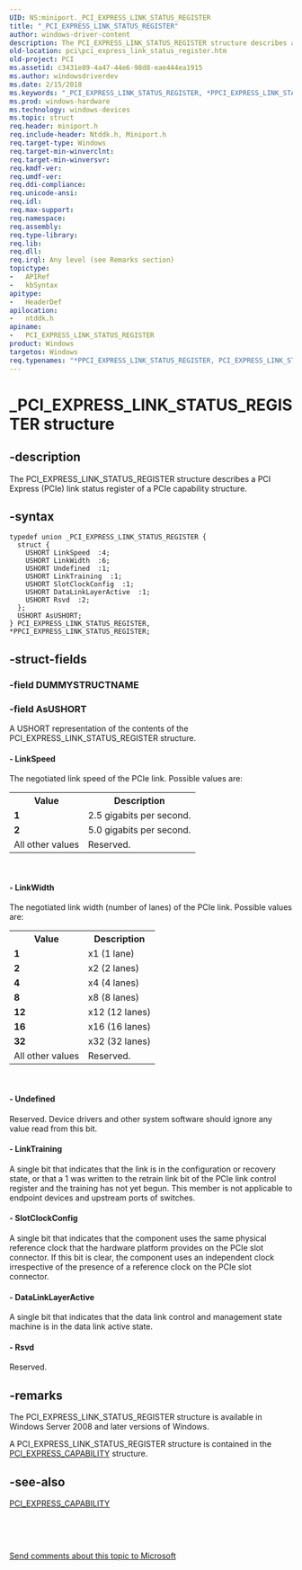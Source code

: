 ```yaml
---
UID: NS:miniport._PCI_EXPRESS_LINK_STATUS_REGISTER
title: "_PCI_EXPRESS_LINK_STATUS_REGISTER"
author: windows-driver-content
description: The PCI_EXPRESS_LINK_STATUS_REGISTER structure describes a PCI Express (PCIe) link status register of a PCIe capability structure.
old-location: pci\pci_express_link_status_register.htm
old-project: PCI
ms.assetid: c3431e89-4a47-44e6-98d8-eae444ea1915
ms.author: windowsdriverdev
ms.date: 2/15/2018
ms.keywords: "_PCI_EXPRESS_LINK_STATUS_REGISTER, *PPCI_EXPRESS_LINK_STATUS_REGISTER, PCI.pci_express_link_status_register, PCI_EXPRESS_LINK_STATUS_REGISTER union [Buses], ntddk/PCI_EXPRESS_LINK_STATUS_REGISTER, PPCI_EXPRESS_LINK_STATUS_REGISTER union pointer [Buses], PCI_EXPRESS_LINK_STATUS_REGISTER, PPCI_EXPRESS_LINK_STATUS_REGISTER, ntddk/PPCI_EXPRESS_LINK_STATUS_REGISTER, pci_struct_41d11df3-521f-4709-a30e-be70ad36db8f.xml"
ms.prod: windows-hardware
ms.technology: windows-devices
ms.topic: struct
req.header: miniport.h
req.include-header: Ntddk.h, Miniport.h
req.target-type: Windows
req.target-min-winverclnt: 
req.target-min-winversvr: 
req.kmdf-ver: 
req.umdf-ver: 
req.ddi-compliance: 
req.unicode-ansi: 
req.idl: 
req.max-support: 
req.namespace: 
req.assembly: 
req.type-library: 
req.lib: 
req.dll: 
req.irql: Any level (see Remarks section)
topictype:
-	APIRef
-	kbSyntax
apitype:
-	HeaderDef
apilocation:
-	ntddk.h
apiname:
-	PCI_EXPRESS_LINK_STATUS_REGISTER
product: Windows
targetos: Windows
req.typenames: "*PPCI_EXPRESS_LINK_STATUS_REGISTER, PCI_EXPRESS_LINK_STATUS_REGISTER"
---
```


# _PCI_EXPRESS_LINK_STATUS_REGISTER structure


## -description


The PCI_EXPRESS_LINK_STATUS_REGISTER structure describes a PCI Express (PCIe) link status register of a PCIe capability structure.


## -syntax


````
typedef union _PCI_EXPRESS_LINK_STATUS_REGISTER {
  struct {
    USHORT LinkSpeed  :4;
    USHORT LinkWidth  :6;
    USHORT Undefined  :1;
    USHORT LinkTraining  :1;
    USHORT SlotClockConfig  :1;
    USHORT DataLinkLayerActive  :1;
    USHORT Rsvd  :2;
  };
  USHORT AsUSHORT;
} PCI_EXPRESS_LINK_STATUS_REGISTER, *PPCI_EXPRESS_LINK_STATUS_REGISTER;
````


## -struct-fields




### -field DUMMYSTRUCTNAME

 


### -field AsUSHORT

A USHORT representation of the contents of the PCI_EXPRESS_LINK_STATUS_REGISTER structure.


#### - LinkSpeed

The negotiated link speed of the PCIe link.  Possible values are:

<table>
<tr>
<th>Value</th>
<th>Description</th>
</tr>
<tr>
<td><b>1</b></td>
<td>2.5 gigabits per second.</td>
</tr>
<tr>
<td><b>2</b></td>
<td>5.0 gigabits per second.</td>
</tr>
<tr>
<td>All other values</td>
<td>Reserved.</td>
</tr>
</table>
 


#### - LinkWidth

The negotiated link width (number of lanes) of the PCIe link. Possible values are:

<table>
<tr>
<th>Value</th>
<th>Description</th>
</tr>
<tr>
<td><b>1</b></td>
<td>x1 (1 lane)</td>
</tr>
<tr>
<td><b>2</b></td>
<td>x2 (2 lanes)</td>
</tr>
<tr>
<td><b>4</b></td>
<td>x4 (4 lanes)</td>
</tr>
<tr>
<td><b>8</b></td>
<td>x8 (8 lanes)</td>
</tr>
<tr>
<td><b>12</b></td>
<td>x12 (12 lanes)</td>
</tr>
<tr>
<td><b>16</b></td>
<td>x16 (16 lanes)</td>
</tr>
<tr>
<td><b>32</b></td>
<td>x32 (32 lanes)</td>
</tr>
<tr>
<td>All other values</td>
<td>Reserved.</td>
</tr>
</table>
 


#### - Undefined

Reserved. Device drivers and other system software should ignore any value read from this bit.


#### - LinkTraining

A single bit that indicates that the link is in the configuration or recovery state, or that a 1 was written to the retrain link bit of the PCIe link control register and the training has not yet begun. This member is not applicable to endpoint devices and upstream ports of switches.


#### - SlotClockConfig

A single bit that indicates that the component uses the same physical reference clock that the hardware platform provides on the PCIe slot connector. If this bit is clear, the component uses an independent clock irrespective of the presence of a reference clock on the PCIe slot connector.


#### - DataLinkLayerActive

A single bit that indicates that the data link control and management state machine is in the data link active state.


#### - Rsvd

Reserved.


## -remarks



The PCI_EXPRESS_LINK_STATUS_REGISTER structure is available in Windows Server 2008 and later versions of Windows.

A PCI_EXPRESS_LINK_STATUS_REGISTER structure is contained in the <a href="https://msdn.microsoft.com/library/windows/hardware/ff537460">PCI_EXPRESS_CAPABILITY</a> structure.




## -see-also

<a href="https://msdn.microsoft.com/library/windows/hardware/ff537460">PCI_EXPRESS_CAPABILITY</a>



 

 

<a href="mailto:wsddocfb@microsoft.com?subject=Documentation%20feedback [PCI\buses]:%20PCI_EXPRESS_LINK_STATUS_REGISTER union%20 RELEASE:%20(2/15/2018)&amp;body=%0A%0APRIVACY STATEMENT%0A%0AWe use your feedback to improve the documentation. We don't use your email address for any other purpose, and we'll remove your email address from our system after the issue that you're reporting is fixed. While we're working to fix this issue, we might send you an email message to ask for more info. Later, we might also send you an email message to let you know that we've addressed your feedback.%0A%0AFor more info about Microsoft's privacy policy, see http://privacy.microsoft.com/en-us/default.aspx." title="Send comments about this topic to Microsoft">Send comments about this topic to Microsoft</a>

